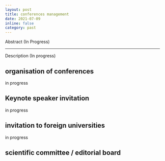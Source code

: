 ```yaml
---
layout: post
title: conferences management
date: 2021-07-09
inline: false
category: past
---
```


Abstract (In Progress)

***

Description (In progress)

## organisation of conferences 
in progress

##  Keynote speaker invitation
in progress

## invitation to foreign universities
in progress

## scientific committee / editorial board 

